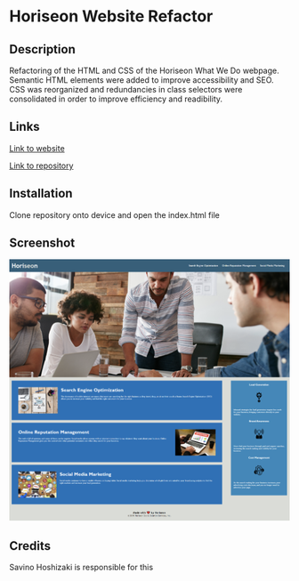 # Horiseon Website Refactor

## Description

Refactoring of the HTML and CSS of the Horiseon What We Do webpage. Semantic HTML elements were added to improve accessibility and SEO. CSS was reorganized and redundancies in class selectors were consolidated in order to improve efficiency and readibility. 

## Links

[Link to website](https://puppetup.github.io/horiseon-refactor/)

[Link to repository](https://github.com/puppetup/horiseon-refactor)

## Installation

Clone repository onto device and open the index.html file

## Screenshot

![screenshot](assets/images/screenshot-page.png)

## Credits

Savino Hoshizaki is responsible for this